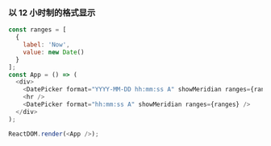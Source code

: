 ### 以 12 小时制的格式显示

<!--start-code-->

```js
const ranges = [
  {
    label: 'Now',
    value: new Date()
  }
];
const App = () => (
  <div>
    <DatePicker format="YYYY-MM-DD hh:mm:ss A" showMeridian ranges={ranges} />
    <hr />
    <DatePicker format="hh:mm:ss A" showMeridian ranges={ranges} />
  </div>
);

ReactDOM.render(<App />);
```

<!--end-code-->

